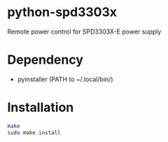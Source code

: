 # python-spd3303x

Remote power control for SPD3303X-E power supply

# Dependency

* pyinstaller (PATH to ~/.local/bin/)

# Installation

```bash
make
sudo make install
```
